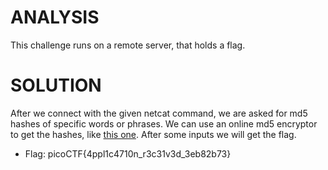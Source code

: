 # ANALYSIS
This challenge runs on a remote server, that holds a flag.  
  

# SOLUTION
After we connect with the given netcat command, we are asked for md5 hashes of specific words or phrases. We can use an online md5 encryptor to get the hashes, like [this one](https://www.md5hashgenerator.com/). After some inputs we will get the flag.  
  

* Flag: picoCTF{4ppl1c4710n_r3c31v3d_3eb82b73}
